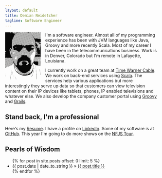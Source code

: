 ```yaml
---
layout: default
title: Demian Neidetcher 
tagline: Software Engineer 
---
```

<img align="left" style="padding-right:15px;" src="/assets/images/demian_headshot.png"> 

I'm a software engineer.  Almost all of my programming experience has been with JVM languages
like Java, Groovy and more recently Scala.  Most of my career I have been in the
telecommunications business.  Work is in Denver, Colorado but I'm remote in 
Lafayette, Louisiana.

I currently work on a great team at [Time Warner Cable](http://www.timewarnercable.com/).  We work on back-end services
using [Scala](http://www.scala-lang.org/).  The services help various applications but more interestingly they 
serve up data so that customers can view television content on their IP devices like
tablets, phones, IP enabled televisions and whatever else.
We also develop the company customer portal using [Groovy](http://groovy.codehaus.org/) and 
[Grails](http://grails.org/).

## Stand back, I'm a professional
Here's my [Resume](/resume.html).
I have a profile on [LinkedIn](http://www.linkedin.com/in/demian0311).
Some of my software is at [GitHub](https://github.com/demian0311).
This year I'm going to do more shows on the [NFJS Tour](http://www.nofluffjuststuff.com).

## Pearls of Wisdom 
<ul class="posts">
  {% for post in site.posts offset: 0 limit: 5 %}
    <li><span>{{ post.date | date_to_string }}</span> &raquo; <a href="{{ BASE_PATH }}{{ post.url }}">{{ post.title }}</a></li>
  {% endfor %}
</ul>
